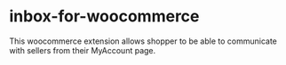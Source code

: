 # inbox-for-woocommerce
This woocommerce extension allows shopper to be able to communicate with sellers from their MyAccount page.
